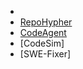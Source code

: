 
- 
- [RepoHypher](https://github.com/FSoft-AI4Code/RepoHyper)
- [CodeAgent]()
- [CodeSim]
- [SWE-Fixer]
